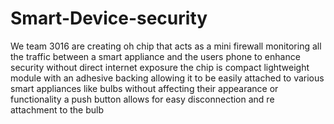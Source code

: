 # Smart-Device-security
We team 3016 are creating oh chip that acts as a mini firewall monitoring all the traffic between a smart appliance and the users phone to enhance security without direct internet exposure the chip is compact lightweight module with an adhesive backing allowing it to be easily attached to various smart appliances like bulbs without affecting their appearance or functionality a push button allows for easy disconnection and re attachment to the bulb
